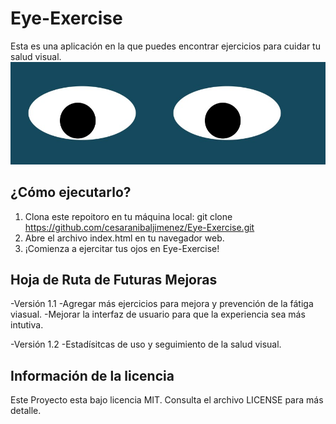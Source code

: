 # Eye-Exercise
Esta es una aplicación en la que puedes encontrar ejercicios para cuidar tu salud visual.
![ojos](https://github.com/cesaranibaljimenez/Eye-Exercise/blob/main/Eyes.jpg)

## ¿Cómo ejecutarlo?
  1. Clona este repoitoro en tu máquina local: git clone https://github.com/cesaranibaljimenez/Eye-Exercise.git
  2. Abre el archivo index.html en tu navegador web.
  3. ¡Comienza a ejercitar tus ojos en Eye-Exercise!

## Hoja de Ruta de Futuras Mejoras
-Versión 1.1
  -Agregar más ejercicios para mejora y prevención de la fátiga viasual.
  -Mejorar la interfaz de usuario para que la experiencia sea más intutiva.

-Versión 1.2
  -Estadísitcas de uso y seguimiento de la salud visual.

## Información de la licencia
Este Proyecto esta bajo licencia MIT. Consulta el archivo LICENSE para más detalle.

